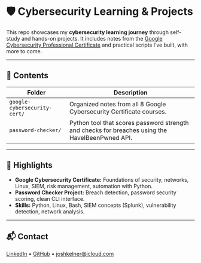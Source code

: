 # 🛡️ Cybersecurity Learning & Projects

This repo showcases my **cybersecurity learning journey** through self-study and hands-on projects. It includes notes from the [Google Cybersecurity Professional Certificate](https://www.coursera.org/professional-certificates/google-cybersecurity) and practical scripts I’ve built, with more to come.

---

## 📂 Contents

| Folder | Description |
|--------|-------------|
| `google-cybersecurity-cert/` | Organized notes from all 8 Google Cybersecurity Certificate courses. |
| `password-checker/` | Python tool that scores password strength and checks for breaches using the HaveIBeenPwned API. |

---

## 🚀 Highlights

- **Google Cybersecurity Certificate:** Foundations of security, networks, Linux, SIEM, risk management, automation with Python.  
- **Password Checker Project:** Breach detection, password security scoring, clean CLI interface.  
- **Skills:** Python, Linux, Bash, SIEM concepts (Splunk), vulnerability detection, network analysis.  

---

## 📬 Contact

[LinkedIn](https://linkedin.com/in/joshua-kelner/) • [GitHub](https://github.com/joshkelner) • joshkelner@icloud.com  
